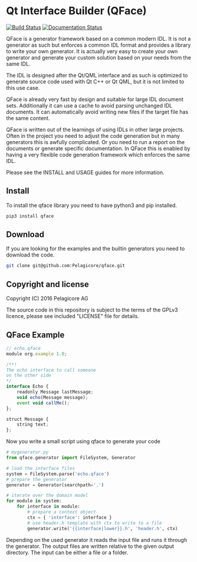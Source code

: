 # Qt Interface Builder (QFace)

[![Build Status](https://travis-ci.org/Pelagicore/qface.svg?branch=develop)](https://travis-ci.org/Pelagicore/qface)
[![Documentation Status](https://readthedocs.org/projects/qface/badge/?version=latest)](http://qface.readthedocs.io/en/latest/?badge=latest)

QFace is a generator framework based on a common modern IDL. It is not a generator as such but enforces a common IDL format and provides a library to write your own generator. It is actually very easy to create your own generator and generate your custom solution based on your needs from the same IDL.

The IDL is designed after the Qt/QML interface and as such is optimized to generate source code used with Qt C++ or Qt QML, but it is not limited to this use case.

QFace is already very fast by design and suitable for large IDL document sets. Additionally it can use a cache to avoid parsing unchanged IDL documents. It can automatically avoid writing new files if the target file has the same content.

QFace is written out of the learnings of using IDLs in other large projects. Often in the project you need to adjust the code generation but in many generators this is awfully complicated. Or you need to run a report on the documents or generate specific documentation. In QFace this is enabled by having a very flexible code generation framework which enforces the same IDL.

Please see the INSTALL and USAGE guides for more information.

## Install

To install the qface library you need to have python3 and pip installed.

```sh
pip3 install qface
```

## Download

If you are looking for the examples and the builtin generators you need to download the code.

```sh
git clone git@github.com:Pelagicore/qface.git
```

## Copyright and license

Copyright (C) 2016 Pelagicore AG

The source code in this repository is subject to the terms of the GPLv3 licence, please see included "LICENSE" file for details.


## QFace Example


```js
// echo.qface
module org.example 1.0;

/**!
The echo interface to call someone
on the other side
*/
interface Echo {
    readonly Message lastMessage;
    void echo(Message message);
    event void callMe();
};

struct Message {
    string text;
};
```

Now you write a small script using qface to generate your code

```python
# mygenerator.py
from qface.generator import FileSystem, Generator

# load the interface files
system = FileSystem.parse('echo.qface')
# prepare the generator
generator = Generator(searchpath='.')

# iterate over the domain model
for module in system:
    for interface in module:
        # prepare a context object
        ctx = { 'interface': interface }
        # use header.h template with ctx to write to a file
        generator.write('{{interface|lower}}.h', 'header.h', ctx)
``` 

Depending on the used generator it reads the input file and runs it through the generator. The output files are written relative to the given output directory. The input can be either a file or a folder.
